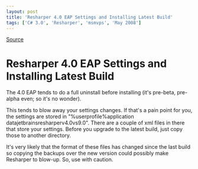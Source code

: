 ```yaml
---
layout: post
title: 'Resharper 4.0 EAP Settings and Installing Latest Build'
tags: ['C# 3.0', 'Resharper', 'msmvps', 'May 2008']
---
```

[Source](http://blogs.msmvps.com/peterritchie/2008/05/19/resharper-4-0-eap-settings-and-installing-latest-build/ "Permalink to Resharper 4.0 EAP Settings and Installing Latest Build")

# Resharper 4.0 EAP Settings and Installing Latest Build

The 4.0 EAP tends to do a full uninstall before installing (it's pre-beta, pre-alpha even; so it's no wonder).

This tends to blow away your settings changes. If that's a pain point for you, the settings are stored in "%userprofile%application datajetbrainsresharperv4.0vs9.0". There are a couple of xml files in there that store your settings. Before you upgrade to the latest build, just copy those to another directory.

It's very likely that the format of these files has changed since the last build so copying the backups over the new version could possibly make Resharper to blow-up. So, use with caution.


